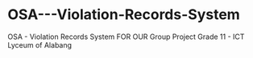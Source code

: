 # OSA---Violation-Records-System
OSA - Violation Records System FOR OUR Group Project Grade 11 - ICT Lyceum of Alabang
